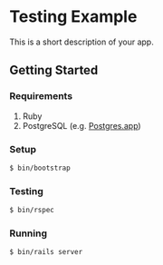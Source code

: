 # Testing Example

This is a short description of your app.

## Getting Started

### Requirements

1. Ruby
1. PostgreSQL (e.g. [Postgres.app][postgres-app])

### Setup

```sh
$ bin/bootstrap
```

### Testing

```sh
$ bin/rspec
```

### Running

```sh
$ bin/rails server
```

[postgres-app]: http://postgresapp.com
